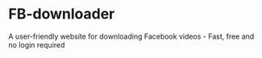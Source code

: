 # FB-downloader
A user-friendly website for downloading Facebook videos - Fast, free and no login required
